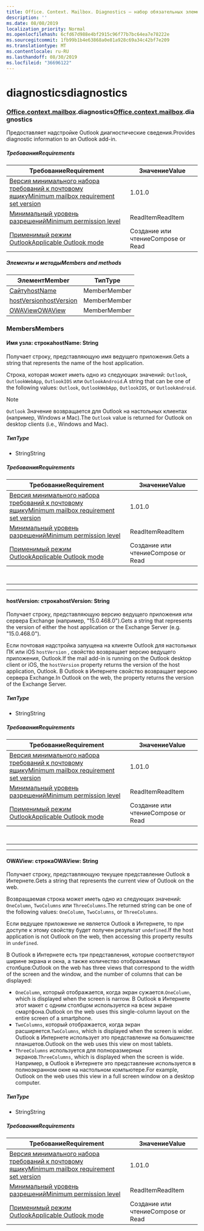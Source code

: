 ```yaml
---
title: Office. Context. Mailbox. Diagnostics — набор обязательных элементов 1,6
description: ''
ms.date: 08/08/2019
localization_priority: Normal
ms.openlocfilehash: 6cfd67d988e4bf2915c96f77b7bc64ea7e78222e
ms.sourcegitcommit: 1fb99b1b4e63868a0e81a928c69a34c42bf7e209
ms.translationtype: MT
ms.contentlocale: ru-RU
ms.lasthandoff: 08/30/2019
ms.locfileid: "36696122"
---
```

# <a name="diagnostics"></a><span data-ttu-id="3cdc5-102">diagnostics</span><span class="sxs-lookup"><span data-stu-id="3cdc5-102">diagnostics</span></span>

### <a name="officeofficemdcontextofficecontextmdmailboxofficecontextmailboxmddiagnostics"></a><span data-ttu-id="3cdc5-103">[Office](Office.md)[.context](Office.context.md)[.mailbox](Office.context.mailbox.md).diagnostics</span><span class="sxs-lookup"><span data-stu-id="3cdc5-103">[Office](Office.md)[.context](Office.context.md)[.mailbox](Office.context.mailbox.md).diagnostics</span></span>

<span data-ttu-id="3cdc5-104">Предоставляет надстройке Outlook диагностические сведения.</span><span class="sxs-lookup"><span data-stu-id="3cdc5-104">Provides diagnostic information to an Outlook add-in.</span></span>

##### <a name="requirements"></a><span data-ttu-id="3cdc5-105">Требования</span><span class="sxs-lookup"><span data-stu-id="3cdc5-105">Requirements</span></span>

|<span data-ttu-id="3cdc5-106">Требование</span><span class="sxs-lookup"><span data-stu-id="3cdc5-106">Requirement</span></span>| <span data-ttu-id="3cdc5-107">Значение</span><span class="sxs-lookup"><span data-stu-id="3cdc5-107">Value</span></span>|
|---|---|
|[<span data-ttu-id="3cdc5-108">Версия минимального набора требований к почтовому ящику</span><span class="sxs-lookup"><span data-stu-id="3cdc5-108">Minimum mailbox requirement set version</span></span>](/office/dev/add-ins/reference/requirement-sets/outlook-api-requirement-sets)| <span data-ttu-id="3cdc5-109">1.0</span><span class="sxs-lookup"><span data-stu-id="3cdc5-109">1.0</span></span>|
|[<span data-ttu-id="3cdc5-110">Минимальный уровень разрешений</span><span class="sxs-lookup"><span data-stu-id="3cdc5-110">Minimum permission level</span></span>](/outlook/add-ins/understanding-outlook-add-in-permissions)| <span data-ttu-id="3cdc5-111">ReadItem</span><span class="sxs-lookup"><span data-stu-id="3cdc5-111">ReadItem</span></span>|
|[<span data-ttu-id="3cdc5-112">Применимый режим Outlook</span><span class="sxs-lookup"><span data-stu-id="3cdc5-112">Applicable Outlook mode</span></span>](/outlook/add-ins/#extension-points)| <span data-ttu-id="3cdc5-113">Создание или чтение</span><span class="sxs-lookup"><span data-stu-id="3cdc5-113">Compose or Read</span></span>|

##### <a name="members-and-methods"></a><span data-ttu-id="3cdc5-114">Элементы и методы</span><span class="sxs-lookup"><span data-stu-id="3cdc5-114">Members and methods</span></span>

| <span data-ttu-id="3cdc5-115">Элемент</span><span class="sxs-lookup"><span data-stu-id="3cdc5-115">Member</span></span> | <span data-ttu-id="3cdc5-116">Тип</span><span class="sxs-lookup"><span data-stu-id="3cdc5-116">Type</span></span> |
|--------|------|
| [<span data-ttu-id="3cdc5-117">Сайту</span><span class="sxs-lookup"><span data-stu-id="3cdc5-117">hostName</span></span>](#hostname-string) | <span data-ttu-id="3cdc5-118">Member</span><span class="sxs-lookup"><span data-stu-id="3cdc5-118">Member</span></span> |
| [<span data-ttu-id="3cdc5-119">hostVersion</span><span class="sxs-lookup"><span data-stu-id="3cdc5-119">hostVersion</span></span>](#hostversion-string) | <span data-ttu-id="3cdc5-120">Member</span><span class="sxs-lookup"><span data-stu-id="3cdc5-120">Member</span></span> |
| [<span data-ttu-id="3cdc5-121">OWAView</span><span class="sxs-lookup"><span data-stu-id="3cdc5-121">OWAView</span></span>](#owaview-string) | <span data-ttu-id="3cdc5-122">Member</span><span class="sxs-lookup"><span data-stu-id="3cdc5-122">Member</span></span> |

### <a name="members"></a><span data-ttu-id="3cdc5-123">Members</span><span class="sxs-lookup"><span data-stu-id="3cdc5-123">Members</span></span>

#### <a name="hostname-string"></a><span data-ttu-id="3cdc5-124">Имя узла: строка</span><span class="sxs-lookup"><span data-stu-id="3cdc5-124">hostName: String</span></span>

<span data-ttu-id="3cdc5-125">Получает строку, представляющую имя ведущего приложения.</span><span class="sxs-lookup"><span data-stu-id="3cdc5-125">Gets a string that represents the name of the host application.</span></span>

<span data-ttu-id="3cdc5-126">Строка, которая может иметь одно из следующих значений: `Outlook`, `OutlookWebApp`, `OutlookIOS` или `OutlookAndroid`.</span><span class="sxs-lookup"><span data-stu-id="3cdc5-126">A string that can be one of the following values: `Outlook`, `OutlookWebApp`, `OutlookIOS`, or `OutlookAndroid`.</span></span>

> [!NOTE]
> <span data-ttu-id="3cdc5-127">`Outlook` Значение возвращается для Outlook на настольных клиентах (например, Windows и Mac).</span><span class="sxs-lookup"><span data-stu-id="3cdc5-127">The `Outlook` value is returned for Outlook on desktop clients (i.e., Windows and Mac).</span></span>

##### <a name="type"></a><span data-ttu-id="3cdc5-128">Тип</span><span class="sxs-lookup"><span data-stu-id="3cdc5-128">Type</span></span>

*   <span data-ttu-id="3cdc5-129">String</span><span class="sxs-lookup"><span data-stu-id="3cdc5-129">String</span></span>

##### <a name="requirements"></a><span data-ttu-id="3cdc5-130">Требования</span><span class="sxs-lookup"><span data-stu-id="3cdc5-130">Requirements</span></span>

|<span data-ttu-id="3cdc5-131">Требование</span><span class="sxs-lookup"><span data-stu-id="3cdc5-131">Requirement</span></span>| <span data-ttu-id="3cdc5-132">Значение</span><span class="sxs-lookup"><span data-stu-id="3cdc5-132">Value</span></span>|
|---|---|
|[<span data-ttu-id="3cdc5-133">Версия минимального набора требований к почтовому ящику</span><span class="sxs-lookup"><span data-stu-id="3cdc5-133">Minimum mailbox requirement set version</span></span>](/office/dev/add-ins/reference/requirement-sets/outlook-api-requirement-sets)| <span data-ttu-id="3cdc5-134">1.0</span><span class="sxs-lookup"><span data-stu-id="3cdc5-134">1.0</span></span>|
|[<span data-ttu-id="3cdc5-135">Минимальный уровень разрешений</span><span class="sxs-lookup"><span data-stu-id="3cdc5-135">Minimum permission level</span></span>](/outlook/add-ins/understanding-outlook-add-in-permissions)| <span data-ttu-id="3cdc5-136">ReadItem</span><span class="sxs-lookup"><span data-stu-id="3cdc5-136">ReadItem</span></span>|
|[<span data-ttu-id="3cdc5-137">Применимый режим Outlook</span><span class="sxs-lookup"><span data-stu-id="3cdc5-137">Applicable Outlook mode</span></span>](/outlook/add-ins/#extension-points)| <span data-ttu-id="3cdc5-138">Создание или чтение</span><span class="sxs-lookup"><span data-stu-id="3cdc5-138">Compose or Read</span></span>|

<br>

---
---

#### <a name="hostversion-string"></a><span data-ttu-id="3cdc5-139">hostVersion: строка</span><span class="sxs-lookup"><span data-stu-id="3cdc5-139">hostVersion: String</span></span>

<span data-ttu-id="3cdc5-140">Получает строку, представляющую версию ведущего приложения или сервера Exchange (например, "15.0.468.0").</span><span class="sxs-lookup"><span data-stu-id="3cdc5-140">Gets a string that represents the version of either the host application or the Exchange Server (e.g. "15.0.468.0").</span></span>

<span data-ttu-id="3cdc5-141">Если почтовая надстройка запущена на клиенте Outlook для настольных ПК или iOS `hostVersion` , свойство возвращает версию ведущего приложения, Outlook.</span><span class="sxs-lookup"><span data-stu-id="3cdc5-141">If the mail add-in is running on the Outlook desktop client or iOS, the `hostVersion` property returns the version of the host application, Outlook.</span></span> <span data-ttu-id="3cdc5-142">В Outlook в Интернете свойство возвращает версию сервера Exchange.</span><span class="sxs-lookup"><span data-stu-id="3cdc5-142">In Outlook on the web, the property returns the version of the Exchange Server.</span></span>

##### <a name="type"></a><span data-ttu-id="3cdc5-143">Тип</span><span class="sxs-lookup"><span data-stu-id="3cdc5-143">Type</span></span>

*   <span data-ttu-id="3cdc5-144">String</span><span class="sxs-lookup"><span data-stu-id="3cdc5-144">String</span></span>

##### <a name="requirements"></a><span data-ttu-id="3cdc5-145">Требования</span><span class="sxs-lookup"><span data-stu-id="3cdc5-145">Requirements</span></span>

|<span data-ttu-id="3cdc5-146">Требование</span><span class="sxs-lookup"><span data-stu-id="3cdc5-146">Requirement</span></span>| <span data-ttu-id="3cdc5-147">Значение</span><span class="sxs-lookup"><span data-stu-id="3cdc5-147">Value</span></span>|
|---|---|
|[<span data-ttu-id="3cdc5-148">Версия минимального набора требований к почтовому ящику</span><span class="sxs-lookup"><span data-stu-id="3cdc5-148">Minimum mailbox requirement set version</span></span>](/office/dev/add-ins/reference/requirement-sets/outlook-api-requirement-sets)| <span data-ttu-id="3cdc5-149">1.0</span><span class="sxs-lookup"><span data-stu-id="3cdc5-149">1.0</span></span>|
|[<span data-ttu-id="3cdc5-150">Минимальный уровень разрешений</span><span class="sxs-lookup"><span data-stu-id="3cdc5-150">Minimum permission level</span></span>](/outlook/add-ins/understanding-outlook-add-in-permissions)| <span data-ttu-id="3cdc5-151">ReadItem</span><span class="sxs-lookup"><span data-stu-id="3cdc5-151">ReadItem</span></span>|
|[<span data-ttu-id="3cdc5-152">Применимый режим Outlook</span><span class="sxs-lookup"><span data-stu-id="3cdc5-152">Applicable Outlook mode</span></span>](/outlook/add-ins/#extension-points)| <span data-ttu-id="3cdc5-153">Создание или чтение</span><span class="sxs-lookup"><span data-stu-id="3cdc5-153">Compose or Read</span></span>|

<br>

---
---

#### <a name="owaview-string"></a><span data-ttu-id="3cdc5-154">OWAView: строка</span><span class="sxs-lookup"><span data-stu-id="3cdc5-154">OWAView: String</span></span>

<span data-ttu-id="3cdc5-155">Получает строку, представляющую текущее представление Outlook в Интернете.</span><span class="sxs-lookup"><span data-stu-id="3cdc5-155">Gets a string that represents the current view of Outlook on the web.</span></span>

<span data-ttu-id="3cdc5-156">Возвращаемая строка может иметь одно из следующих значений: `OneColumn`, `TwoColumns` или `ThreeColumns`.</span><span class="sxs-lookup"><span data-stu-id="3cdc5-156">The returned string can be one of the following values: `OneColumn`, `TwoColumns`, or `ThreeColumns`.</span></span>

<span data-ttu-id="3cdc5-157">Если ведущее приложение не является Outlook в Интернете, то при доступе к этому свойству будет получен результат `undefined`.</span><span class="sxs-lookup"><span data-stu-id="3cdc5-157">If the host application is not Outlook on the web, then accessing this property results in `undefined`.</span></span>

<span data-ttu-id="3cdc5-158">В Outlook в Интернете есть три представления, которые соответствуют ширине экрана и окна, а также количество отображаемых столбцов:</span><span class="sxs-lookup"><span data-stu-id="3cdc5-158">Outlook on the web has three views that correspond to the width of the screen and the window, and the number of columns that can be displayed:</span></span>

*   <span data-ttu-id="3cdc5-159">`OneColumn`, который отображается, когда экран сужается.</span><span class="sxs-lookup"><span data-stu-id="3cdc5-159">`OneColumn`, which is displayed when the screen is narrow.</span></span> <span data-ttu-id="3cdc5-160">В Outlook в Интернете этот макет с одним столбцом используется на всем экране смартфона.</span><span class="sxs-lookup"><span data-stu-id="3cdc5-160">Outlook on the web uses this single-column layout on the entire screen of a smartphone.</span></span>
*   <span data-ttu-id="3cdc5-161">`TwoColumns`, который отображается, когда экран расширяется.</span><span class="sxs-lookup"><span data-stu-id="3cdc5-161">`TwoColumns`, which is displayed when the screen is wider.</span></span> <span data-ttu-id="3cdc5-162">Outlook в Интернете использует это представление на большинстве планшетов.</span><span class="sxs-lookup"><span data-stu-id="3cdc5-162">Outlook on the web uses this view on most tablets.</span></span>
*   <span data-ttu-id="3cdc5-163">`ThreeColumns` используется для полноразмерных экранов.</span><span class="sxs-lookup"><span data-stu-id="3cdc5-163">`ThreeColumns`, which is displayed when the screen is wide.</span></span> <span data-ttu-id="3cdc5-164">Например, в Outlook в Интернете это представление используется в полноэкранном окне на настольном компьютере.</span><span class="sxs-lookup"><span data-stu-id="3cdc5-164">For example, Outlook on the web uses this view in a full screen window on a desktop computer.</span></span>

##### <a name="type"></a><span data-ttu-id="3cdc5-165">Тип</span><span class="sxs-lookup"><span data-stu-id="3cdc5-165">Type</span></span>

*   <span data-ttu-id="3cdc5-166">String</span><span class="sxs-lookup"><span data-stu-id="3cdc5-166">String</span></span>

##### <a name="requirements"></a><span data-ttu-id="3cdc5-167">Требования</span><span class="sxs-lookup"><span data-stu-id="3cdc5-167">Requirements</span></span>

|<span data-ttu-id="3cdc5-168">Требование</span><span class="sxs-lookup"><span data-stu-id="3cdc5-168">Requirement</span></span>| <span data-ttu-id="3cdc5-169">Значение</span><span class="sxs-lookup"><span data-stu-id="3cdc5-169">Value</span></span>|
|---|---|
|[<span data-ttu-id="3cdc5-170">Версия минимального набора требований к почтовому ящику</span><span class="sxs-lookup"><span data-stu-id="3cdc5-170">Minimum mailbox requirement set version</span></span>](/office/dev/add-ins/reference/requirement-sets/outlook-api-requirement-sets)| <span data-ttu-id="3cdc5-171">1.0</span><span class="sxs-lookup"><span data-stu-id="3cdc5-171">1.0</span></span>|
|[<span data-ttu-id="3cdc5-172">Минимальный уровень разрешений</span><span class="sxs-lookup"><span data-stu-id="3cdc5-172">Minimum permission level</span></span>](/outlook/add-ins/understanding-outlook-add-in-permissions)| <span data-ttu-id="3cdc5-173">ReadItem</span><span class="sxs-lookup"><span data-stu-id="3cdc5-173">ReadItem</span></span>|
|[<span data-ttu-id="3cdc5-174">Применимый режим Outlook</span><span class="sxs-lookup"><span data-stu-id="3cdc5-174">Applicable Outlook mode</span></span>](/outlook/add-ins/#extension-points)| <span data-ttu-id="3cdc5-175">Создание или чтение</span><span class="sxs-lookup"><span data-stu-id="3cdc5-175">Compose or Read</span></span>|
